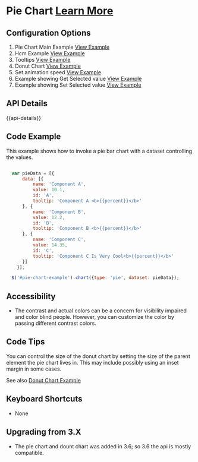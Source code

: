 
# Pie Chart  [Learn More](#)

## Configuration Options

1. Pie Chart Main Example [View Example]( ../components/pie/example-index)
2. Hcm Example [View Example]( ../components/pie/example-hcm)
3. Tooltips [View Example]( ../components/pie/example-tooltip)
4. Donut Chart [View Example]( ../components/donut/example-index)
5. Set animation speed [View Example]( ../components/pie/example-animation)
6. Example showing Get Selected value [View Example]( ../components/pie/example-get-selected)
7. Example showing Set Selected value [View Example]( ../components/pie/example-set-selected)

## API Details

{{api-details}}

## Code Example

This example shows how to invoke a pie bar chart with a dataset controlling the values.

```javascript

  var pieData = [{
      data: [{
          name: 'Component A',
          value: 10.1,
          id: 'A',
          tooltip: 'Component A <b>{{percent}}</b>'
      }, {
          name: 'Component B',
          value: 12.2,
          id: 'B',
          tooltip: 'Component B <b>{{percent}}</b>'
      }, {
          name: 'Component C',
          value: 14.35,
          id: 'C',
          tooltip: 'Component C Is Very Cool<b>{{percent}}</b>'
      }]
    }];

  $('#pie-chart-example').chart({type: 'pie', dataset: pieData});

```

## Accessibility

- The contrast and actual colors can be a concern for visibility impaired and color blind people. However, you can customize the color by passing different contrast colors.

## Code Tips

You can control the size of the donut chart by setting the size of the parent element the pie chart lives in.
This may include possibly using an inset margin in some cases.

See also [Donut Chart Example]( ../components/donut/example-index)

## Keyboard Shortcuts

- None

## Upgrading from 3.X

-   The pie chart and dount chart was added in 3.6; so 3.6 the api is mostly compatible.
